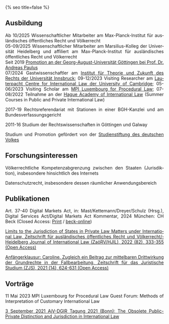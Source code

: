 {% seo title=false %}
<style>body {text-align: justify}</style>

## Ausbildung
Ab 10/2025 Wis&shy;sen&shy;schaft&shy;lich&shy;er Mit&shy;arb&shy;eit&shy;er am Max-&shy;Planck-&shy;Inst&shy;itut für aus&shy;länd&shy;isches öffent&shy;lich&shy;es Recht und Völ&shy;ker&shy;recht  
05-09/2025 Wis&shy;sen&shy;schaft&shy;lich&shy;er Mit&shy;arb&shy;eit&shy;er am Mar&shy;sil&shy;ius-&shy;Kol&shy;leg der Uni&shy;ver&shy;si&shy;tät Hei&shy;del&shy;berg und aff&shy;il&shy;iert am Max-&shy;Planck-&shy;Inst&shy;itut für aus&shy;länd&shy;isches öffent&shy;lich&shy;es Recht und Völ&shy;ker&shy;recht  
Seit 2019 [Promotion an der Georg-August-Uni&shy;ver&shy;si&shy;tät Göt&shy;tin&shy;gen bei Prof. Dr. An&shy;dreas Pau&shy;lus](https://uni-goettingen.de/de/428947.html)  
07/2024 Gast&shy;wis&shy;sen&shy;schaft&shy;ler am [In&shy;sti&shy;tut für Theo&shy;rie und Zu&shy;kun&shy;ft des Rechts der Uni&shy;ver&shy;si&shy;tät Inns&shy;bruck](https://www.uibk.ac.at/de/zukunftsrecht/); 09-12/2023 Vis&shy;iting Re&shy;search&shy;er am [Lau&shy;ter&shy;pacht Cen&shy;tre for Inter&shy;natio&shy;nal Law der Uni&shy;ver&shy;sity of Cam&shy;brid&shy;ge](https://www.lcil.cam.ac.uk/); 05-06/2023 Vis&shy;iting Scholar am [MPI Lux&shy;em&shy;bourg for Pro&shy;ced&shy;ural Law](https://www.mpi.lu/home/); 07-08/2022 Teil&shy;nah&shy;me an der [Hag&shy;ue Aca&shy;demy of In&shy;ter&shy;natio&shy;nal Law](https://www.hagueacademy.nl) (Sum&shy;mer Cour&shy;ses in Pub&shy;lic and Pri&shy;vate Inter&shy;natio&shy;nal Law)  

2017-19 Rechts&shy;ref&shy;eren&shy;dar&shy;iat mit Stat&shy;ion&shy;en in einer BGH-&shy;Kanzlei und am Bundes&shy;verfassungs&shy;gericht  

2011-16 Stud&shy;ium der Rechts&shy;wissen&shy;schaften in Göt&shy;tingen und Gal&shy;way  
  
Stud&shy;ium und Pro&shy;mo&shy;tion ge&shy;för&shy;dert von der [Studien&shy;stiftung des deut&shy;schen Volk&shy;es](https://www.studienstiftung.de/leitbild/)

## Forschungsinteressen
Völker&shy;recht&shy;liche Kom&shy;pe&shy;tenz&shy;ab&shy;gren&shy;zung zwi&shy;schen den Sta&shy;aten (Juris&shy;dik&shy;tion), ins&shy;beson&shy;dere hin&shy;sicht&shy;lich des Inter&shy;nets  

Daten&shy;schutz&shy;recht, ins&shy;beson&shy;dere des&shy;sen räum&shy;licher An&shy;wend&shy;ungs&shy;bereich

## Publikationen
Art. 37-40 Dig&shy;ital Mar&shy;kets Act, in: Mast&shy;/Ket&shy;temann/&shy;Drey&shy;er&shy;/Schulz (Hrsg.), Dig&shy;ital Ser&shy;vic&shy;es Act&shy;/Digi&shy;tal Mar&shy;kets Act Kom&shy;men&shy;tar, 2024 Mün&shy;chen: CH Beck (Closed Access: [Print](https://www.beck-shop.de/mast-kettemann-dreyer-schulz-digital-services-act-digital-markets-act-dsa-dma/product/34660327) / [beck-online](https://beck-online.beck.de/Bcid/Y-400-W-MaKeDrScKoDSADMA-G-EU_VO_2022_1925-A-37))  

[Limits to the Juris&shy;diction of Sta&shy;tes in Priv&shy;ate Law Mat&shy;ters under Inter&shy;natio&shy;nal Law, Zeit&shy;schrift für aus&shy;län&shy;di&shy;sches öffent&shy;liches Recht und Völker&shy;recht/&shy;Heidel&shy;berg Jour&shy;nal of Inter&shy;nat&shy;ional Law (ZaöRV/&shy;HJIL), 2022 (82), 333-355 (Open Access)](https://www.nomos-elibrary.de/10.17104/0044-2348-2022-2-333/limits-to-the-jurisdiction-of-states-in-private-law-matters-under-international-law-jahrgang-82-2022-heft-2?page=1)  

[Anfänger&shy;klausur: Caroline. Zu&shy;gleich ein Bei&shy;trag zur mit&shy;tel&shy;baren Dritt&shy;wirk&shy;ung der Grund&shy;rech&shy;te in der Fall&shy;bear&shy;beit&shy;ung, Zeit&shy;schrift für das Jurist&shy;ische Studium (ZJS), 2021 (14), 624-631 (Open Access)](http://www.zjs-online.com/dat/artikel/2021_5_1551.pdf)

## Vorträge
11 Mai 2023 MPI Luxem&shy;bourg for Pro&shy;cedu&shy;ral Law Guest Fo&shy;rum: Methods of Inter&shy;pre&shy;tation of Cust&shy;omary Inter&shy;natio&shy;nal Law  

[3 September 2021 AjV-DGIR Tag&shy;ung 2021 (Bonn): The Obso&shy;lete Public-Private Dist&shy;inct&shy;ion and Juris&shy;dict&shy;ion in Inter&shy;natio&shy;nal Law](https://www.jura.uni-bonn.de/fileadmin/Fachbereich_Rechtswissenschaft/Einrichtungen/Institute/Voelkerrecht/AjV_Tagung_2021/AjV-DGIR_Conference_2021_Programme_short.pdf)
